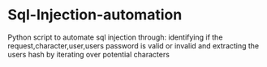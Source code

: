 # Sql-Injection-automation
Python script to automate sql injection through:
     identifying if the request,character,user,users password is valid or invalid
     and extracting the users hash by iterating over potential characters
